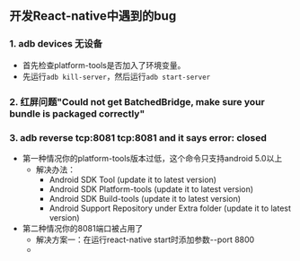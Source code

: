 ## 开发React-native中遇到的bug

### 1. adb devices 无设备
* 首先检查platform-tools是否加入了环境变量。
* 先运行`adb kill-server`，然后运行`adb start-server`

### 2. 红屏问题"Could not get BatchedBridge, make sure your bundle is packaged correctly"

### 3. adb reverse tcp:8081 tcp:8081 and it says error: closed
*	第一种情况你的platform-tools版本过低，这个命令只支持android 5.0以上
	*	解决办法：
		*	Android SDK Tool (update it to latest version)
		*	Android SDK Platform-tools (update it to latest version)
		*	Android SDK Build-tools (update it to latest version)
		*	Android Support Repository under Extra folder (update it to latest version)
* 第二种情况你的8081端口被占用了
	* 解决方案一：在运行react-native start时添加参数--port 8800
	* 